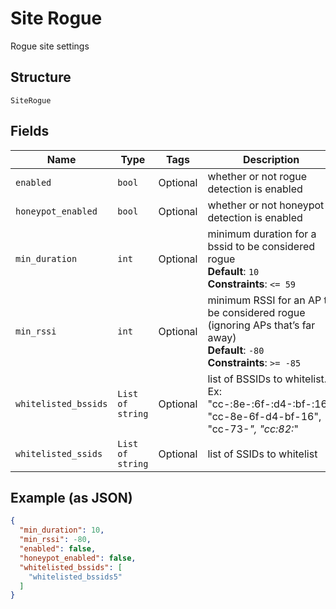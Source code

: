 
# Site Rogue

Rogue site settings

## Structure

`SiteRogue`

## Fields

| Name | Type | Tags | Description |
|  --- | --- | --- | --- |
| `enabled` | `bool` | Optional | whether or not rogue detection is enabled |
| `honeypot_enabled` | `bool` | Optional | whether or not honeypot detection is enabled |
| `min_duration` | `int` | Optional | minimum duration for a bssid to be considered rogue<br>**Default**: `10`<br>**Constraints**: `<= 59` |
| `min_rssi` | `int` | Optional | minimum RSSI for an AP to be considered rogue (ignoring APs that’s far away)<br>**Default**: `-80`<br>**Constraints**: `>= -85` |
| `whitelisted_bssids` | `List of string` | Optional | list of BSSIDs to whitelist. Ex: "cc-:8e-:6f-:d4-:bf-:16", "cc-8e-6f-d4-bf-16", "cc-73-*", "cc:82:*" |
| `whitelisted_ssids` | `List of string` | Optional | list of SSIDs to whitelist |

## Example (as JSON)

```json
{
  "min_duration": 10,
  "min_rssi": -80,
  "enabled": false,
  "honeypot_enabled": false,
  "whitelisted_bssids": [
    "whitelisted_bssids5"
  ]
}
```

